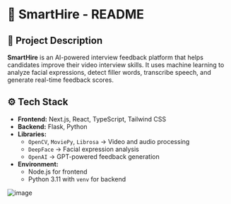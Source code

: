 # 🚀 SmartHire - README

## 📌 Project Description
**SmartHire** is an AI-powered interview feedback platform that helps candidates improve their video interview skills. It uses machine learning to analyze facial expressions, detect filler words, transcribe speech, and generate real-time feedback scores.

## ⚙️ Tech Stack
- **Frontend:** Next.js, React, TypeScript, Tailwind CSS  
- **Backend:** Flask, Python  
- **Libraries:**  
  - `OpenCV`, `MoviePy`, `Librosa` → Video and audio processing  
  - `DeepFace` → Facial expression analysis  
  - `OpenAI` → GPT-powered feedback generation  
- **Environment:**  
  - Node.js for frontend  
  - Python 3.11 with `venv` for backend  

![image](https://github.com/user-attachments/assets/a3fe1b03-c9d0-4ed8-8305-cf04e2accca5)
